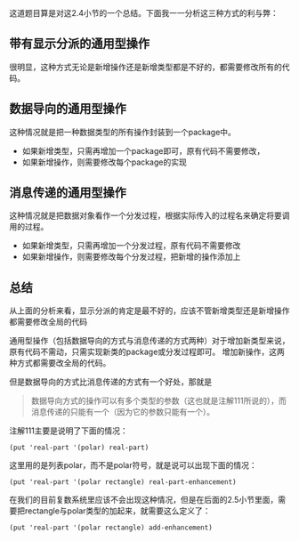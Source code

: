 这道题目算是对这2.4小节的一个总结。下面我一一分析这三种方式的利与弊：

## 带有显示分派的通用型操作

很明显，这种方式无论是新增操作还是新增类型都是不好的，都需要修改所有的代码。

## 数据导向的通用型操作

这种情况就是把一种数据类型的所有操作封装到一个package中。
- 如果新增类型，只需再增加一个package即可，原有代码不需要修改，
- 如果新增操作，则需要修改每个package的实现

## 消息传递的通用型操作

这种情况就是把数据对象看作一个分发过程，根据实际传入的过程名来确定将要调用的过程。
- 如果新增类型，只需再增加一个分发过程，原有代码不需要修改
- 如果新增操作，则需要修改每个分发过程，把新增的操作添加上

## 总结

从上面的分析来看，显示分派的肯定是最不好的，应该不管新增类型还是新增操作都需要修改全局的代码

通用型操作（包括数据导向的方式与消息传递的方式两种）对于增加新类型来说，原有代码不需动，只需实现新类的package或分发过程即可。
增加新操作，这两种方式都需要改全局的代码。

但是数据导向的方式比消息传递的方式有一个好处，那就是

> 数据导向方式的操作可以有多个类型的参数（这也就是注解111所说的），而消息传递的只能有一个（因为它的参数只能有一个）。

注解111主要是说明了下面的情况：
```
(put 'real-part '(polar) real-part)
```
这里用的是列表polar，而不是polar符号，就是说可以出现下面的情况：
```
(put 'real-part '(polar rectangle) real-part-enhancement)
```
在我们的目前复数系统里应该不会出现这种情况，但是在后面的2.5小节里面，需要把rectangle与polar类型的加起来，就需要这么定义了：
```
(put 'real-part '(polar rectangle) add-enhancement)
```